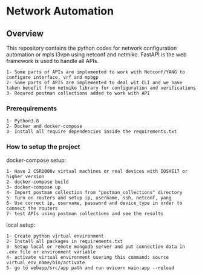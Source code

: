 # Network Automation
## Overview

This repository contains the python codes for network configuration automation or mpls l3vpn using netconf and netmiko.
FastAPI is the web framework is used to handle all APIs.

```
1- Some parts of APIs are implemented to work with Netconf/YANG to configure interface, vrf and mpbgp
2- Some parts of APIS are implemented to deal wit CLI and we have taken benefit from netmiko library for configuration and verifications
3- Requred postman collections added to work with API
```

### Prerequirements
```
1- Python3.8
2- Docker and docker-compose
3- Install all require dependencies inside the requirements.txt
```

### How to setup the project

docker-compose setup:

```
1- Have 2 CSR1000v virtual machines or real devices with IOSXE17 or higher version
2- docker-compose build
3- docker-compose up
4- Import postman collection from "postman_collections" directory
5- Turn on routers and setup ip, username, ssh, netconf, yang
6- Use correct ip, username, password and device_type in order to connect the routers
7- test APIs using postman collections and see the results
```

local setup:

```
1- Create python virtual environment
2- Install all packages in requirements.txt
3- Setup local or remote mongodb server and put connection data in .env file or environment variable
4- activate virtual environment usering this command: source virtual_env_name/bin/activate
5- go to webapp/src/app path and run uvicorn main:app --reload
```